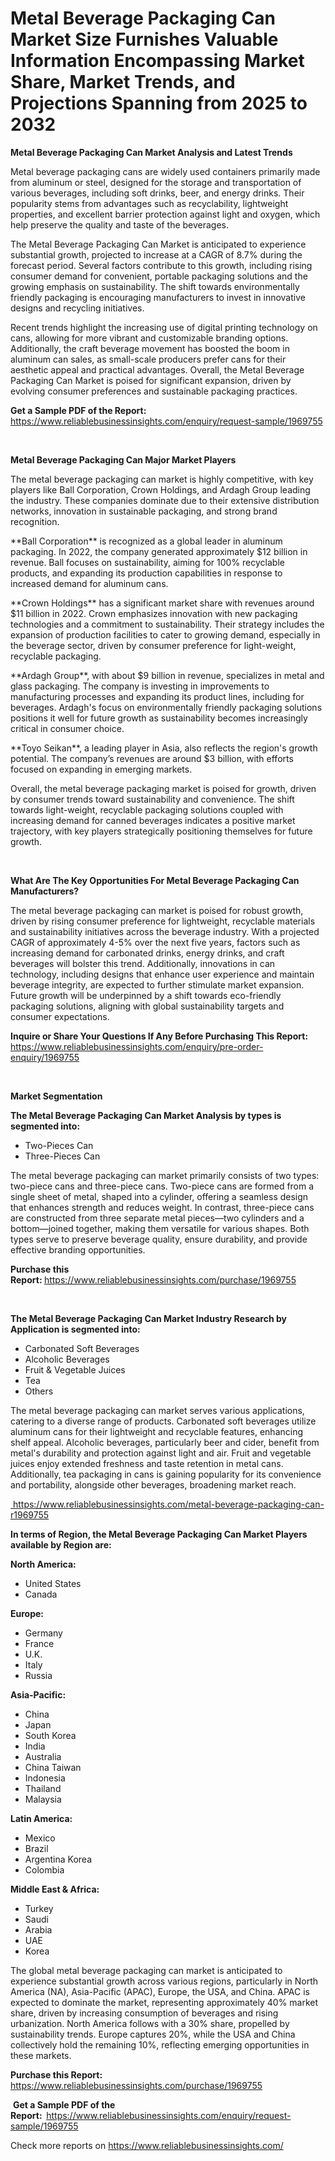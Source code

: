 <p><h1>Metal Beverage Packaging Can Market Size Furnishes Valuable Information Encompassing Market Share, Market Trends, and Projections Spanning from 2025 to 2032</h1></p><p><strong>Metal Beverage Packaging Can Market Analysis and Latest Trends</strong></p>
<p><p>Metal beverage packaging cans are widely used containers primarily made from aluminum or steel, designed for the storage and transportation of various beverages, including soft drinks, beer, and energy drinks. Their popularity stems from advantages such as recyclability, lightweight properties, and excellent barrier protection against light and oxygen, which help preserve the quality and taste of the beverages.</p><p>The Metal Beverage Packaging Can Market is anticipated to experience substantial growth, projected to increase at a CAGR of 8.7% during the forecast period. Several factors contribute to this growth, including rising consumer demand for convenient, portable packaging solutions and the growing emphasis on sustainability. The shift towards environmentally friendly packaging is encouraging manufacturers to invest in innovative designs and recycling initiatives.</p><p>Recent trends highlight the increasing use of digital printing technology on cans, allowing for more vibrant and customizable branding options. Additionally, the craft beverage movement has boosted the boom in aluminum can sales, as small-scale producers prefer cans for their aesthetic appeal and practical advantages. Overall, the Metal Beverage Packaging Can Market is poised for significant expansion, driven by evolving consumer preferences and sustainable packaging practices.</p></p>
<p><strong>Get a Sample PDF of the Report:&nbsp;</strong> <a href="https://www.reliablebusinessinsights.com/enquiry/request-sample/1969755?utm_campaign=3128&utm_medium=2&utm_source=Github&utm_content=ia&utm_term=07042025&utm_id=metal-beverage-packaging-can">https://www.reliablebusinessinsights.com/enquiry/request-sample/1969755</a></p>
<p>&nbsp;</p>
<p><strong>Metal Beverage Packaging Can Major Market Players</strong></p>
<p><p>The metal beverage packaging can market is highly competitive, with key players like Ball Corporation, Crown Holdings, and Ardagh Group leading the industry. These companies dominate due to their extensive distribution networks, innovation in sustainable packaging, and strong brand recognition.</p><p>**Ball Corporation** is recognized as a global leader in aluminum packaging. In 2022, the company generated approximately $12 billion in revenue. Ball focuses on sustainability, aiming for 100% recyclable products, and expanding its production capabilities in response to increased demand for aluminum cans.</p><p>**Crown Holdings** has a significant market share with revenues around $11 billion in 2022. Crown emphasizes innovation with new packaging technologies and a commitment to sustainability. Their strategy includes the expansion of production facilities to cater to growing demand, especially in the beverage sector, driven by consumer preference for light-weight, recyclable packaging.</p><p>**Ardagh Group**, with about $9 billion in revenue, specializes in metal and glass packaging. The company is investing in improvements to manufacturing processes and expanding its product lines, including for beverages. Ardagh's focus on environmentally friendly packaging solutions positions it well for future growth as sustainability becomes increasingly critical in consumer choice.</p><p>**Toyo Seikan**, a leading player in Asia, also reflects the region's growth potential. The company’s revenues are around $3 billion, with efforts focused on expanding in emerging markets.</p><p>Overall, the metal beverage packaging market is poised for growth, driven by consumer trends toward sustainability and convenience. The shift towards light-weight, recyclable packaging solutions coupled with increasing demand for canned beverages indicates a positive market trajectory, with key players strategically positioning themselves for future growth.</p></p>
<p>&nbsp;</p>
<p><strong>What Are The Key Opportunities For Metal Beverage Packaging Can Manufacturers?</strong></p>
<p><p>The metal beverage packaging can market is poised for robust growth, driven by rising consumer preference for lightweight, recyclable materials and sustainability initiatives across the beverage industry. With a projected CAGR of approximately 4-5% over the next five years, factors such as increasing demand for carbonated drinks, energy drinks, and craft beverages will bolster this trend. Additionally, innovations in can technology, including designs that enhance user experience and maintain beverage integrity, are expected to further stimulate market expansion. Future growth will be underpinned by a shift towards eco-friendly packaging solutions, aligning with global sustainability targets and consumer expectations.</p></p>
<p><strong>Inquire or Share Your Questions If Any Before Purchasing This Report:</strong> <a href="https://www.reliablebusinessinsights.com/enquiry/pre-order-enquiry/1969755?utm_campaign=3128&utm_medium=2&utm_source=Github&utm_content=ia&utm_term=07042025&utm_id=metal-beverage-packaging-can">https://www.reliablebusinessinsights.com/enquiry/pre-order-enquiry/1969755</a></p>
<p>&nbsp;</p>
<p><strong>Market Segmentation</strong></p>
<p><strong>The Metal Beverage Packaging Can Market Analysis by types is segmented into:</strong></p>
<p><ul><li>Two-Pieces Can</li><li>Three-Pieces Can</li></ul></p>
<p><p>The metal beverage packaging can market primarily consists of two types: two-piece cans and three-piece cans. Two-piece cans are formed from a single sheet of metal, shaped into a cylinder, offering a seamless design that enhances strength and reduces weight. In contrast, three-piece cans are constructed from three separate metal pieces—two cylinders and a bottom—joined together, making them versatile for various shapes. Both types serve to preserve beverage quality, ensure durability, and provide effective branding opportunities.</p></p>
<p><strong>Purchase this Report:&nbsp;</strong><a href="https://www.reliablebusinessinsights.com/purchase/1969755?utm_campaign=3128&utm_medium=2&utm_source=Github&utm_content=ia&utm_term=07042025&utm_id=metal-beverage-packaging-can">https://www.reliablebusinessinsights.com/purchase/1969755</a></p>
<p>&nbsp;</p>
<p><strong>The Metal Beverage Packaging Can Market Industry Research by Application is segmented into:</strong></p>
<p><ul><li>Carbonated Soft Beverages</li><li>Alcoholic Beverages</li><li>Fruit & Vegetable Juices</li><li>Tea</li><li>Others</li></ul></p>
<p><p>The metal beverage packaging can market serves various applications, catering to a diverse range of products. Carbonated soft beverages utilize aluminum cans for their lightweight and recyclable features, enhancing shelf appeal. Alcoholic beverages, particularly beer and cider, benefit from metal's durability and protection against light and air. Fruit and vegetable juices enjoy extended freshness and taste retention in metal cans. Additionally, tea packaging in cans is gaining popularity for its convenience and portability, alongside other beverages, broadening market reach.</p></p>
<p><a href="https://www.reliablebusinessinsights.com/metal-beverage-packaging-can-r1969755?utm_campaign=3128&utm_medium=2&utm_source=Github&utm_content=ia&utm_term=07042025&utm_id=metal-beverage-packaging-can">&nbsp;https://www.reliablebusinessinsights.com/metal-beverage-packaging-can-r1969755</a></p>
<p><strong>In terms of Region, the Metal Beverage Packaging Can Market Players available by Region are:</strong></p>
<p>
    <p> <strong> North America: </strong>
        <ul>
            <li>United States</li>
            <li>Canada</li>
        </ul>
        </p> 
    <p> <strong> Europe: </strong>
        <ul>
            <li>Germany</li>
            <li>France</li>
            <li>U.K.</li>
            <li>Italy</li>
            <li>Russia</li>
        </ul>
        </p> 
    <p> <strong> Asia-Pacific: </strong>
        <ul>
            <li>China</li>
            <li>Japan</li>
            <li>South Korea</li>
            <li>India</li>
            <li>Australia</li>
            <li>China Taiwan</li>
            <li>Indonesia</li>
            <li>Thailand</li>
            <li>Malaysia</li>
        </ul>
        </p> 
    <p> <strong> Latin America: </strong>
        <ul>
            <li>Mexico</li>
            <li>Brazil</li>
            <li>Argentina Korea</li>
            <li>Colombia</li>
        </ul>
        </p> 
    <p> <strong> Middle East & Africa: </strong>
        <ul>
            <li>Turkey</li>
            <li>Saudi</li>
            <li>Arabia</li>
            <li>UAE</li>
            <li>Korea</li>
        </ul>
    </p>
    </p>
<p><p>The global metal beverage packaging can market is anticipated to experience substantial growth across various regions, particularly in North America (NA), Asia-Pacific (APAC), Europe, the USA, and China. APAC is expected to dominate the market, representing approximately 40% market share, driven by increasing consumption of beverages and rising urbanization. North America follows with a 30% share, propelled by sustainability trends. Europe captures 20%, while the USA and China collectively hold the remaining 10%, reflecting emerging opportunities in these markets.</p></p>
<p><strong>Purchase this Report: </strong><a href="https://www.reliablebusinessinsights.com/purchase/1969755?utm_campaign=3128&utm_medium=2&utm_source=Github&utm_content=ia&utm_term=07042025&utm_id=metal-beverage-packaging-can">https://www.reliablebusinessinsights.com/purchase/1969755</a></p>
<p>&nbsp;<strong>Get a Sample PDF of the Report:&nbsp;&nbsp;</strong><a href="https://www.reliablebusinessinsights.com/enquiry/request-sample/1969755?utm_campaign=3128&utm_medium=2&utm_source=Github&utm_content=ia&utm_term=07042025&utm_id=metal-beverage-packaging-can">https://www.reliablebusinessinsights.com/enquiry/request-sample/1969755</a></p>
<p><strong></strong></p>
<p>Check more reports on <a href="https://www.reliablebusinessinsights.com/?utm_campaign=3128&utm_medium=2&utm_source=Github&utm_content=ia&utm_term=07042025&utm_id=metal-beverage-packaging-can">https://www.reliablebusinessinsights.com/</a></p>